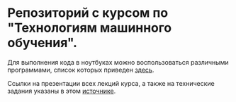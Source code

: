 # Репозиторий с курсом по "Технологиям машинного обучения". 

Для выполнения кода в ноутбуках можно воспользоваться различными программами, список которых приведен [здесь](https://github.com/ugapanyuk/courses_current/wiki/IDE).

Ссылки на презентации всех лекций курса, а также на технические задания указаны в этом [источнике](https://github.com/ugapanyuk/courses_current/wiki/COURSE_TMO_SPRING_2024).